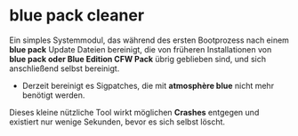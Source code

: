 # blue pack cleaner

Ein simples Systemmodul, das während des ersten Bootprozess nach einem **blue pack** Update Dateien bereinigt, die von früheren Installationen von **blue pack oder Blue Edition CFW Pack** übrig geblieben sind, und sich anschließend selbst bereinigt.

- Derzeit bereinigt es Sigpatches, die mit **atmosphère blue** nicht mehr benötigt werden.

Dieses kleine nützliche Tool wirkt möglichen **Crashes** entgegen und existiert nur wenige Sekunden, bevor es sich selbst löscht.
